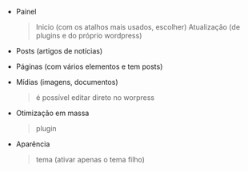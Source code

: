 - Painel
    > Inicio (com os atalhos mais usados, escolher)
    > Atualização (de plugins e do próprio wordpress)

- Posts (artigos de notícias)

- Páginas (com vários elementos e tem posts)

- Mídias (imagens, documentos)
    > é possível editar direto no worpress

- Otimização em massa
    > plugin 

- Aparência
    > tema (ativar apenas o tema filho)